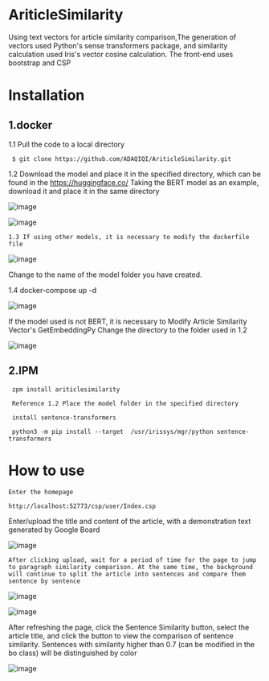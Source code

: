 
# AriticleSimilarity

  Using text vectors for article similarity comparison,The generation of vectors used Python's sense transformers package, and similarity calculation used Iris's vector cosine calculation. The front-end uses bootstrap and CSP

# Installation

  ## 1.docker
  
   1.1 Pull the code to a local directory
   
     $ git clone https://github.com/ADAQIQI/AriticleSimilarity.git
     
   1.2 Download the model and place it in the specified directory, which can be found in the https://huggingface.co/ Taking the BERT model as an example, download it and place it in the same directory
   

   ![image](https://github.com/ADAQIQI/AriticleSimilarity/assets/168393168/e5d54c71-52d5-45eb-a416-e73b6f5d5df8)

   ![image](https://github.com/ADAQIQI/AriticleSimilarity/assets/168393168/e8e4cf34-99ec-44cf-b7cf-873df537f234)

    1.3 If using other models, it is necessary to modify the dockerfile file

   
   ![image](https://github.com/ADAQIQI/AriticleSimilarity/assets/168393168/dc7fe43b-3f9a-4c14-afb8-716f752be7e1)

   Change to the name of the model folder you have created.
    
   1.4 docker-compose up -d

     
![image](https://github.com/ADAQIQI/AriticleSimilarity/assets/168393168/64c6f592-f9fd-4c30-bfab-6e8e3da4b15b)


  If the model used is not BERT, it is necessary to Modify Article Similarity Vector's GetEmbeddingPy Change the directory to the folder used in 1.2
       
 ![image](https://github.com/ADAQIQI/AriticleSimilarity/assets/168393168/b3e84558-6e9e-48ea-aab0-9e5c30ecbabd)



   ## 2.IPM

     zpm install ariticlesimilarity

     Reference 1.2 Place the model folder in the specified directory

     install sentence-transformers
     
     python3 -m pip install --target  /usr/irissys/mgr/python sentence-transformers 
   

# How to use

    Enter the homepage

    http://localhost:52773/csp/user/Index.csp
    
   Enter/upload the title and content of the article, with a demonstration text generated by Google Board

 ![image](https://github.com/ADAQIQI/AriticleSimilarity/assets/168393168/6f33434e-583f-443f-a022-668b3732e48a)

    
    After clicking upload, wait for a period of time for the page to jump to paragraph similarity comparison. At the same time, the background will continue to split the article into sentences and compare them sentence by sentence
    

 ![image](https://github.com/ADAQIQI/AriticleSimilarity/assets/168393168/e9dfcddf-e4fd-4df0-b663-0ede4e6a493c)

     

  ![image](https://github.com/ADAQIQI/AriticleSimilarity/assets/168393168/3f2ebe3f-c142-46b1-b380-40ddc21afdea)

     

   After refreshing the page, click the Sentence Similarity button, select the article title, and click the button to view the comparison of sentence similarity. Sentences with similarity higher than 0.7 (can be modified in the bo class) will be distinguished by color

  ![image](https://github.com/ADAQIQI/AriticleSimilarity/assets/168393168/4710c0de-045c-48f0-bced-347febd4ee8b)





    

